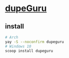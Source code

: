 # [dupeGuru](https://github.com/arsenetar/dupeguru)

## install

```sh
# Arch
yay -S --noconfirm dupeguru
# Windows 10
scoop install dupeguru
```
